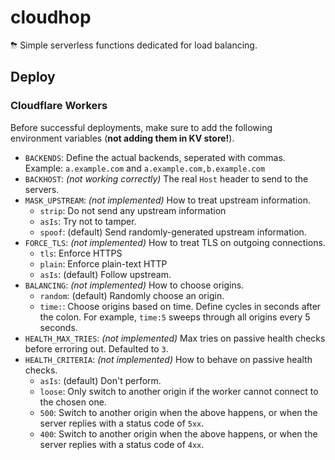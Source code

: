 # cloudhop
⛈ Simple serverless functions dedicated for load balancing.

## Deploy
### Cloudflare Workers
Before successful deployments, make sure to add the following environment variables (**not adding them in KV store!**).

* `BACKENDS`: Define the actual backends, seperated with commas. Example: `a.example.com` and `a.example.com,b.example.com`
* `BACKHOST`: _(not working correctly)_ The real `Host` header to send to the servers.
* `MASK_UPSTREAM`: _(not implemented)_ How to treat upstream information.
  * `strip`: Do not send any upstream information
  * `asIs`: Try not to tamper.
  * `spoof`: (default) Send randomly-generated upstream information.
* `FORCE_TLS`: _(not implemented)_ How to treat TLS on outgoing connections.
  * `tls`: Enforce HTTPS
  * `plain`: Enforce plain-text HTTP
  * `asIs`: (default) Follow upstream.
* `BALANCING`: _(not implemented)_ How to choose origins.
  * `random`: (default) Randomly choose an origin.
  * `time:`: Choose origins based on time. Define cycles in seconds after the colon. For example, `time:5` sweeps through all origins every 5 seconds.
* `HEALTH_MAX_TRIES`: _(not implemented)_ Max tries on passive health checks before erroring out. Defaulted to `3`.
* `HEALTH_CRITERIA`: _(not implemented)_ How to behave on passive health checks.
  * `asIs`: (default) Don't perform.
  * `loose`: Only switch to another origin if the worker cannot connect to the chosen one.
  * `500`: Switch to another origin when the above happens, or when the server replies with a status code of `5xx`.
  * `400`: Switch to another origin when the above happens, or when the server replies with a status code of `4xx`.
